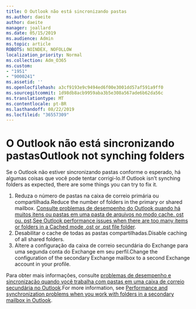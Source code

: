 ```yaml
---
title: O Outlook não está sincronizando pastas
ms.author: daeite
author: daeite
manager: joallard
ms.date: 05/15/2019
ms.audience: Admin
ms.topic: article
ROBOTS: NOINDEX, NOFOLLOW
localization_priority: Normal
ms.collection: Adm_O365
ms.custom:
- "1951"
- "9000241"
ms.assetid: ''
ms.openlocfilehash: a3cf9193e9c9494ed6f00e3001dd57af591a9ff0
ms.sourcegitcommit: 1d98db8acb9959aba3b5e308a567ade6b62da56c
ms.translationtype: MT
ms.contentlocale: pt-BR
ms.lasthandoff: 08/22/2019
ms.locfileid: "36557309"
---
```

# <a name="outlook-not-synching-folders"></a><span data-ttu-id="bffc7-102">O Outlook não está sincronizando pastas</span><span class="sxs-lookup"><span data-stu-id="bffc7-102">Outlook not synching folders</span></span>

<span data-ttu-id="bffc7-103">Se o Outlook não estiver sincronizando pastas conforme o esperado, há algumas coisas que você pode tentar corrigi-lo.</span><span class="sxs-lookup"><span data-stu-id="bffc7-103">If Outlook isn't synching folders as expected, there are some things you can try to fix it.</span></span>

1. <span data-ttu-id="bffc7-104">Reduza o número de pastas na caixa de correio primária ou compartilhada.</span><span class="sxs-lookup"><span data-stu-id="bffc7-104">Reduce the number of folders in the primary or shared mailbox.</span></span> <span data-ttu-id="bffc7-105">[Consulte problemas de desempenho do Outlook quando há muitos itens ou pastas em uma pasta de arquivos no modo cache. ost ou. pst](https://support.microsoft.com/help/2768656).</span><span class="sxs-lookup"><span data-stu-id="bffc7-105">[See Outlook performance issues when there are too many items or folders in a Cached mode .ost or .pst file folder](https://support.microsoft.com/help/2768656).</span></span>
2. <span data-ttu-id="bffc7-106">Desabilitar o cache de todas as pastas compartilhadas.</span><span class="sxs-lookup"><span data-stu-id="bffc7-106">Disable caching of all shared folders.</span></span>
3. <span data-ttu-id="bffc7-107">Altere a configuração da caixa de correio secundária do Exchange para uma segunda conta do Exchange em seu perfil.</span><span class="sxs-lookup"><span data-stu-id="bffc7-107">Change the configuration of the secondary Exchange mailbox to a second Exchange account in your profile.</span></span>

<span data-ttu-id="bffc7-108">Para obter mais informações, consulte [problemas de desempenho e sincronização quando você trabalha com pastas em uma caixa de correio secundária no Outlook](https://support.microsoft.com/help/3115602).</span><span class="sxs-lookup"><span data-stu-id="bffc7-108">For more information, see [Performance and synchronization problems when you work with folders in a secondary mailbox in Outlook](https://support.microsoft.com/help/3115602).</span></span>